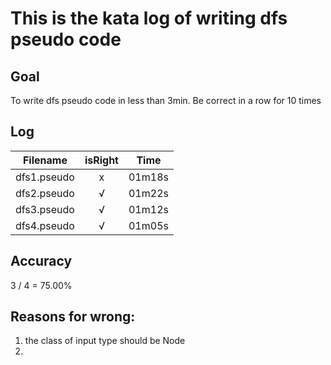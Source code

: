 # This is the kata log of writing dfs pseudo code  

## Goal
To write dfs pseudo code in less than 3min.
Be correct in a row for 10 times

## Log

| Filename           | isRight    | Time |
| ------------------ |:----------:|:----:|
| dfs1.pseudo        |x           |01m18s|
| dfs2.pseudo        |√           |01m22s|
| dfs3.pseudo        |√           |01m12s|
| dfs4.pseudo        |√           |01m05s|

## Accuracy
3 / 4 = 75.00%

## Reasons for wrong:
1. the class of input type should be Node
2. 
